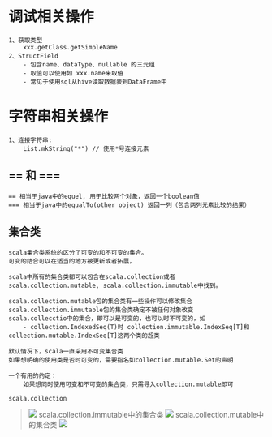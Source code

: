 # 调试相关操作
    1、获取类型
        xxx.getClass.getSimpleName
    2、StructField
        - 包含name、dataType、nullable 的三元组
        - 取值可以使用如 xxx.name来取值
        - 常见于使用sql从hive读取数据表到DataFrame中


# 字符串相关操作

    1、连接字符串: 
        List.mkString("*") // 使用*号连接元素

## == 和 ===
    == 相当于java中的equel, 用于比较两个对象，返回一个boolean值
    === 相当于java中的equalTo(other object) 返回一列（包含两列元素比较的结果）

## 集合类
    scala集合类系统的区分了可变的和不可变的集合。
    可变的结合可以在适当的地方被更新或者拓展，

    scala中所有的集合类都可以包含在scala.collection或者 scala.collection.mutable, scala.collection.immutable中找到。

    scala.collection.mutable包的集合类有一些操作可以修改集合
    scala.collection.immutable包的集合类确定不被任何对象改变
    scala.collecctio中的集合，即可以是可变的，也可以时不可变的，如
        - collection.IndexedSeq(T)时 collection.immutable.IndexSeq[T]和collection.mutable.IndexSeq[T]这两个类的超类

    默认情况下，scala一直采用不可变集合类
    如果想明确的使用类是否时可变的，需要指名如collection.mutable.Set的声明

    一个有用的约定：
        如果想同时使用可变和不可变的集合类，只需导入collection.mutable即可
    
    scala.collection
><img src=https://docs.scala-lang.org/resources/images/tour/collections-diagram.svg><img>
    scala.collection.immutable中的集合类
><img src=https://docs.scala-lang.org/resources/images/tour/collections-immutable-diagram.svg><img>
    scala.collection.mutable中的集合类
><img src=https://docs.scala-lang.org/resources/images/tour/collections-mutable-diagram.svg><img>



